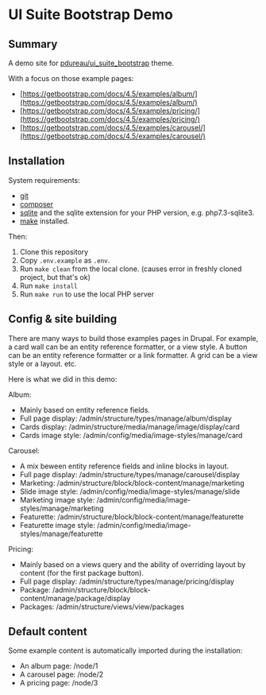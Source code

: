# UI Suite Bootstrap Demo

## Summary

A demo site for [pdureau/ui\_suite\_bootstrap](https://github.com/pdureau/ui_suite_bootstrap) theme.

With a focus on those example pages:

- [https://getbootstrap.com/docs/4.5/examples/album/](https://getbootstrap.com/docs/4.5/examples/album/)
- [https://getbootstrap.com/docs/4.5/examples/pricing/](https://getbootstrap.com/docs/4.5/examples/pricing/)
- [https://getbootstrap.com/docs/4.5/examples/carousel/](https://getbootstrap.com/docs/4.5/examples/carousel/)


## Installation

System requirements:

- [git](https://git-scm.com/)
- [composer](https://getcomposer.org/)
- [sqlite](https://www.sqlite.org) and the sqlite extension for your PHP version, e.g. php7.3-sqlite3.
- [make](https://www.gnu.org/software/make/) installed.

Then:

1. Clone this repository
1. Copy `.env.example` as `.env`.
1. Run `make clean` from the local clone. (causes error in freshly cloned project, but that's ok)
1. Run `make install`
1. Run `make run` to use the local PHP server


## Config & site building

There are many ways to build those examples pages in Drupal. For example, a card wall can be an entity reference formatter, or a view style. A button can be an entity reference formatter or a link formatter. A grid can be a view style or a layout. etc.

Here is what we did in this demo:

Album:

- Mainly based on entity reference fields.
- Full page display: /admin/structure/types/manage/album/display
- Cards display: /admin/structure/media/manage/image/display/card
- Cards image style: /admin/config/media/image-styles/manage/card

Carousel:

- A mix beween entity reference fields and inline blocks in layout.
- Full page display: /admin/structure/types/manage/carousel/display
- Marketing: /admin/structure/block/block-content/manage/marketing
- Slide image style: /admin/config/media/image-styles/manage/slide
- Marketing image style: /admin/config/media/image-styles/manage/marketing
- Featurette: /admin/structure/block/block-content/manage/featurette
- Featurette image style: /admin/config/media/image-styles/manage/featurette

Pricing:

- Mainly based on a views query and the ability of overriding layout by content (for the first package button).
- Full page display: /admin/structure/types/manage/pricing/display
- Package: /admin/structure/block/block-content/manage/package/display
- Packages: /admin/structure/views/view/packages

## Default content

Some example content is automatically imported during the installation:

- An album page: /node/1
- A carousel page: /node/2
- A pricing page: /node/3


